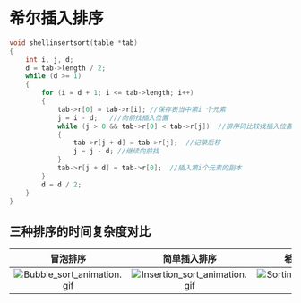 # 希尔插入排序

```c
void shellinsertsort(table *tab)
{
	int i, j, d;
	d = tab->length / 2;
	while (d >= 1)
	{
		for (i = d + 1; i <= tab->length; i++)
		{
			tab->r[0] = tab->r[i]; //保存表当中第i 个元素
			j = i - d;   ///向前找插入位置
			while (j > 0 && tab->r[0] < tab->r[j])  //排序码比较找插入位置并且后移
			{
				tab->r[j + d] = tab->r[j];  //记录后移	
				j = j - d; //继续向前找
			}
			tab->r[j + d] = tab->r[0];  //插入第i个元素的副本
		}
		d = d / 2;
	}
}
```

## 三种排序的时间复杂度对比

|冒泡排序|简单插入排序|希尔插入排序|
|:--:|:--:|:--:|
|![Bubble_sort_animation.gif](https://upload-images.jianshu.io/upload_images/9140378-6bb587e72caf5277.gif?imageMogr2/auto-orient/strip)|![Insertion_sort_animation.gif](https://upload-images.jianshu.io/upload_images/9140378-4c0a541bdcdb843a.gif?imageMogr2/auto-orient/strip)|![Sorting_shellsort_anim.gif](https://upload-images.jianshu.io/upload_images/9140378-f27e1d57490826b3.gif?imageMogr2/auto-orient/strip)|